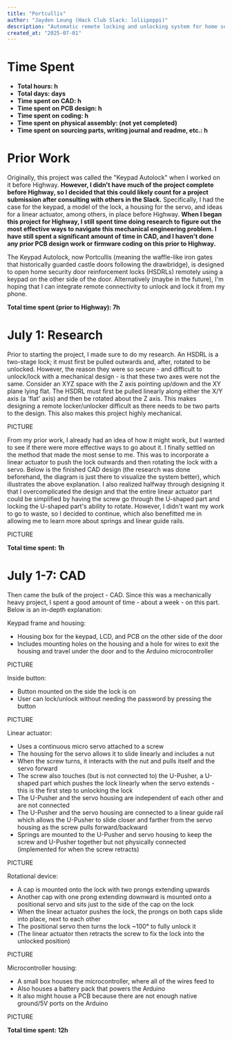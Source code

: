 ```yaml
---
title: "Portcullis"
author: "Jayden Leung (Hack Club Slack: loliipoppi)"
description: "Automatic remote locking and unlocking system for home security door reinforcement locks moving along two conflicting axes."
created_at: "2025-07-01"
---
```


# Time Spent
- **Total hours: h**
- **Total days: days**
- **Time spent on CAD: h**
- **Time spent on PCB design: h**
- **Time spent on coding: h**
- **Time spent on physical assembly: (not yet completed)**
- **Time spent on sourcing parts, writing journal and readme, etc.: h**


# Prior Work

Originally, this project was called the "Keypad Autolock" when I worked on it before Highway. **However, I didn't have much of the project complete before Highway, so I decided that this could likely count for a project submission after consulting with others in the Slack.** Specifically, I had the case for the keypad, a model of the lock, a housing for the servo, and ideas for a linear actuator, among others, in place before Highway. **When I began this project for Highway, I still spent time doing research to figure out the most effective ways to navigate this mechanical engineering problem. I have still spent a significant amount of time in CAD, and I haven't done any prior PCB design work or firmware coding on this prior to Highway.**

The Keypad Autolock, now Portcullis (meaning the waffle-like iron gates that historically guarded castle doors following the drawbridge), is designed to open home security door reinforcement locks (HSDRLs) remotely using a keypad on the other side of the door. Alternatively (maybe in the future), I'm hoping that I can integrate remote connectivity to unlock and lock it from my phone.

**Total time spent (prior to Highway): 7h**


# July 1: Research

Prior to starting the project, I made sure to do my research. An HSDRL is a two-stage lock; it must first be pulled outwards and, after, rotated to be unlocked. However, the reason they were so secure - and difficult to unlock/lock with a mechanical design - is that these two axes were not the same. Consider an XYZ space with the Z axis pointing up/down and the XY plane lying flat. The HSDRL must first be pulled linearly along either the X/Y axis (a 'flat' axis) and then be rotated about the Z axis. This makes designing a remote locker/unlocker difficult as there needs to be two parts to the design. This also makes this project highly mechanical.

PICTURE

From my prior work, I already had an idea of how it might work, but I wanted to see if there were more effective ways to go about it. I finally settled on the method that made the most sense to me. This was to incorporate a linear actuator to push the lock outwards and then rotating the lock with a servo. Below is the finished CAD design (the research was done beforehand, the diagram is just there to visualize the system better), which illustrates the above explanation. I also realized halfway through designing it that I overcomplicated the design and that the entire linear actuator part could be simplified by having the screw go through the U-shaped part and locking the U-shaped part's ability to rotate. However, I didn't want my work to go to waste, so I decided to continue, which also benefitted me in allowing me to learn more about springs and linear guide rails.

PICTURE

**Total time spent: 1h**


# July 1-7: CAD

Then came the bulk of the project - CAD. Since this was a mechanically heavy project, I spent a good amount of time - about a week - on this part. Below is an in-depth explanation:

Keypad frame and housing:
- Housing box for the keypad, LCD, and PCB on the other side of the door
- Includes mounting holes on the housing and a hole for wires to exit the housing and travel under the door and to the Arduino microcontroller

PICTURE

Inside button:
- Button mounted on the side the lock is on
- User can lock/unlock without needing the password by pressing the button

PICTURE

Linear actuator: 
- Uses a continuous micro servo attached to a screw
- The housing for the servo allows it to slide linearly and includes a nut
- When the screw turns, it interacts with the nut and pulls itself and the servo forward
- The screw also touches (but is not connected to) the U-Pusher, a U-shaped part which pushes the lock linearly when the servo extends - this is the first step to unlocking the lock
- The U-Pusher and the servo housing are independent of each other and are not connected
- The U-Pusher and the servo housing are connected to a linear guide rail which allows the U-Pusher to slide closer and farther from the servo housing as the screw pulls forward/backward
- Springs are mounted to the U-Pusher and servo housing to keep the screw and U-Pusher together but not physically connected (implemented for when the screw retracts)

PICTURE

Rotational device:
- A cap is mounted onto the lock with two prongs extending upwards
- Another cap with one prong extending downward is mounted onto a positional servo and sits just to the side of the cap on the lock
- When the linear actuator pushes the lock, the prongs on both caps slide into place, next to each other
- The positional servo then turns the lock ~100° to fully unlock it
- (The linear actuator then retracts the screw to fix the lock into the unlocked position)

PICTURE

Microcontroller housing:
- A small box houses the microcontroller, where all of the wires feed to
- Also houses a battery pack that powers the Arduino
- It also might house a PCB because there are not enough native ground/5V ports on the Arduino

PICTURE

**Total time spent: 12h**